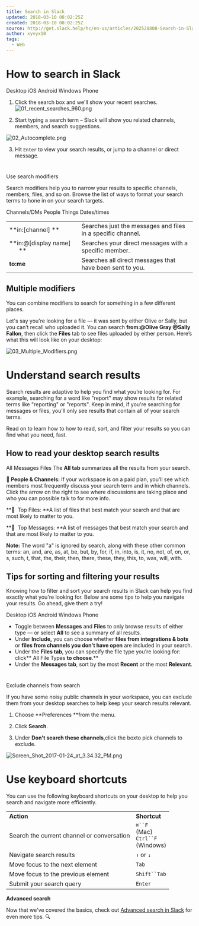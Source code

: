 ```yaml
---
title: Search in Slack
updated: 2018-03-10 08:02:25Z
created: 2018-03-10 08:02:25Z
source: http://get.slack.help/hc/en-us/articles/202528808-Search-in-Slack-
author: xyvyx10
tags:
  - Web
---
```


# How to search in Slack

Desktop
iOS
Android
Windows Phone
1. Click the search box and we'll show your recent searches.
![01_recent_searches_960.png](../_resources/87e609d8eee56e5dc28b6a42f475f38d.png)

2. Start typing a search term – Slack will show you related channels, members, and search suggestions.

![02_Autocomplete.png](../_resources/bec85f8e69e3a5536a6a6b1d87f8fe0e.png)

3. Hit `Enter` to view your search results, or jump to a channel or direct message.

#

Use search modifiers

Search modifiers help you to narrow your results to specific channels, members, files, and so on. Browse the list of ways to format your search terms to hone in on your search targets.

Channels/DMs
People
Things
Dates/times

|     |     |
| --- | --- |
| **in:[channel] ** | Searches just the messages and files in a specific channel. |
| **in:@[display name]         ** | Searches your direct messages with a specific member. |
| **to:me** | Searches all direct messages that have been sent to you. |

## **Multiple modifiers**

You can combine modifiers to search for something in a few different places.

Let's say you're looking for a file — it was sent by either Olive or Sally, but you can’t recall who uploaded it. You can search **from:@Olive Gray @Sally Fallon**, then click the **Files** tab to see files uploaded by either person. Here’s what this will look like on your desktop:

![03_Multiple_Modifiers.png](../_resources/8c98ed07000f24c838e71435f5cf8b40.png)

# **Understand search results**

Search results are adaptive to help you find what you’re looking for. For example, searching for a word like "report" may show results for related terms like "reporting" or "reports". Keep in mind, if you're searching for messages or files, you'll only see results that contain all of your search terms.

Read on to learn how to how to read, sort, and filter your results so you can find what you need, fast.

## **How to read your desktop search results**

All
Messages
Files
The **All**  **tab** summarizes all the results from your search.

**🙋 People & Channels:** If your workspace is on a paid plan, you’ll see which members most frequently discuss your search term and in which channels. Click the arrow on the right to see where discussions are taking place and who you can possible talk to for more info.

**📂  Top Files: **A list of files that best match your search and that are most likely to matter to you.

**💌  Top Messages: **A list of messages that best match your search and that are most likely to matter to you.

**Note:** The word "a" is ignored by search, along with these other common terms: an, and, are, as, at, be, but, by, for, if, in, into, is, it, no, not, of, on, or, s, such, t, that, the, their, then, there, these, they, this, to, was, will, with.

## **Tips for sorting and filtering your results**

Knowing how to filter and sort your search results in Slack can help you find exactly what you're looking for. Below are some tips to help you navigate your results. Go ahead, give them a try!

Desktop
iOS
Android
Windows Phone

- Toggle between **Messages** and **Files** to only browse results of either type — or select **All** to see a summary of all results.
- Under **Include,** you can choose whether **files from integrations & bots** or **files from channels you don't have open** are included in your search.
- Under the **Files tab**, you can specify the file type you're looking for: click** All File Types **to choose**.**
- Under the **Messages tab**, sort by the most **Recent** or the most **Relevant**.

#

Exclude channels from search

If you have some noisy public channels in your workspace, you can exclude them from your desktop searches to help keep your search results relevant.

1. Choose **Preferences **from the menu.
2. Click **Search**.

3. Under **Don't search these channels**,click the boxto pick channels to exclude.

![Screen_Shot_2017-01-24_at_3.34.32_PM.png](../_resources/08603a67921ab96df99d27d754557de1.png)

# **Use keyboard shortcuts**

You can use the following keyboard shortcuts on your desktop to help you search and navigate more efficiently.

|     |     |
| --- | --- |
| **Action** | **Shortcut** |
| Search the current channel or conversation | `⌘``F`<br>(Mac)<br>`Ctrl``F`<br>(Windows) |
| Navigate search results | `↑` or `↓` |
| Move focus to the next element | `Tab` |
| Move focus to the previous element | `Shift``Tab` |
| Submit your search query | `Enter` |

**Advanced search**

Now that we've covered the basics, check out [Advanced search in Slack](https://get.slack.help/hc/en-us/articles/213532017-Advanced-searching-in-Slack) for even more tips. 🔍